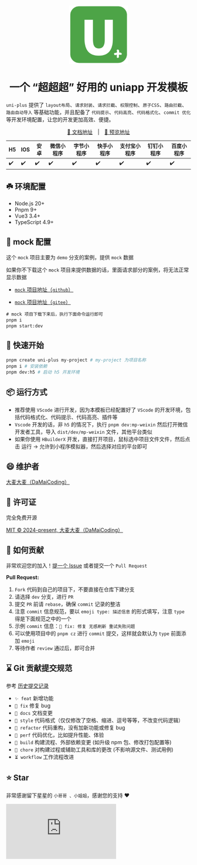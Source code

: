 <p align="center">
  <a href="https://github.com/DaMaiCoding/uni-plus">
    <img width="160" src="./src/static/local/logo.png">
  </a>
</p>

<h1 align="center">
  <b>一个 “超超超” 好用的 uniapp 开发模板</b>
</h1>

`uni-plus` 提供了 `layout布局`、`请求封装`、`请求拦截`、`权限控制`、`原子CSS`、`路由拦截`、`路由自动导入` 等基础功能，并且配备了 `代码提示`、`代码高亮`、`代码格式化`、`commit 优化` 等开发环境配置，让您的开发更加高效、便捷。

<p align="center">
  <a href="https://damaicoding.github.io/uni-plus-doc/" target="_blank">📓 文档地址</a>
  <span style="margin:0 10px;">|</span>
  <a href="https://damaicoding.github.io/uni-plus/" target="_blank">🌰 预览地址</a>
</p>

| H5  | IOS | 安卓 | 微信小程序 | 字节小程序 | 快手小程序 | 支付宝小程序 | 钉钉小程序 | 百度小程序 |
| --- | --- | ---- | ---------- | ---------- | ---------- | ------------ | ---------- | ---------- |
| ✔️  | ✔️  | ✔️   | ✔️         | ✔️         | ✔️         | ✔️           | ✔️         | ✔️         |

## ☘️ 环境配置

- Node.js 20+
- Pnpm 9+
- Vue3 3.4+
- TypeScript 4.9+

## 🦈 mock 配置

这个 `mock` 项目主要为 `demo` 分支的案例，提供 `mock` 数据

如果你不下载这个 `mock` 项目来提供数据的话，里面请求部分的案例，将无法正常显示数据

- [`mock` 项目地址（`github`）](https://github.com/DaMaiCoding/uni-plus-mock)

- [`mock` 项目地址（`gitee`）](https://gitee.com/DaMaiCoding/uni-plus-mock)

```shell
# mock 项目下载下来后，执行下面命令运行即可
pnpm i
pnpm start:dev
```

## 🎯 快速开始

```bash
pnpm create uni-plus my-project # my-project 为项目名称
pnpm i # 安装依赖
pnpm dev:h5 # 启动 h5 开发环境
```

## 📦 运行方式

- 推荐使用 `VScode` 进行开发，因为本模板已经配置好了 `VScode` 的开发环境，包括代码格式化、代码提示、代码高亮、插件等
- `Vscode` 开发的话，非 `h5` 的情况下，执行 `pnpm dev:mp-weixin` 然后打开微信开发者工具，导入 `dist/dev/mp-weixin` 文件，其他平台类似
- 如果你使用 `HBuilderX` 开发，直接打开项目，鼠标选中项目文件文件，然后点击 运行 -> 允许到小程序模拟器，然后选择对应的平台即可

## 😄 维护者

[大麦大麦（DaMaiCoding）](https://github.com/DaMaiCoding)

## 📄 许可证

完全免费开源

[MIT © 2024-present, 大麦大麦（DaMaiCoding）](./LICENSE)

## 🤔 如何贡献

非常欢迎您的加入！[提一个 Issue](https://github.com/DaMaiCoding/uni-plus/issues) 或者提交一个 `Pull Request`

**Pull Request:**

1. `Fork` 代码到自己的项目下，不要直接在仓库下建分支
2. 请选择 `dev` 分支，进行 `PR`
3. 提交 `PR` 前请 `rebase`，确保 `commit` 记录的整洁
4. 注意 `commit` 信息规范，要以 `emoji type: 描述信息` 的形式填写，注意 `type` 得是下面规范之中的一个
5. 示例 `commit` 信息：`🐞 fix: 修复 无感刷新 重试失败问题`
6. 可以使用项目中的 `pnpm cz` 进行 `commit` 提交，这样就会默认为 `type` 前面添加 `emoji`
7. 等待作者 `review` 通过后，即可合并

## ⌛ Git 贡献提交规范

参考 [历史提交记录](https://github.com/DaMaiCoding/uni-plus/commits/dev)

- `✨ feat` 新增功能
- `🐞 fix` 修复 bug
- `📃 docs` 文档变更
- `🌈 style` 代码格式（仅仅修改了空格、缩进、逗号等等，不改变代码逻辑）
- `🦄 refactor` 代码重构，没有加新功能或修复 bug
- `🎈 perf` 代码优化，比如提升性能、体验
- `🔧 build` 构建流程、外部依赖变更 (如升级 npm 包、修改打包配置等)
- `🐳 chore` 对构建过程或辅助工具和库的更改 (不影响源文件、测试用例)
- `⏳️ workflow` 工作流程改进

## ⭐ Star

非常感谢留下星星的 `小哥哥 、小姐姐`，感谢您的支持 ❤

[![Stargazers repo roster for @DaMaiCoding/uni-plus](https://bytecrank.com/nastyox/reporoster/php/stargazersSVG.php?user=DaMaiCoding&repo=uni-plus)](https://github.com/DaMaiCoding/uni-plus/stargazers)
